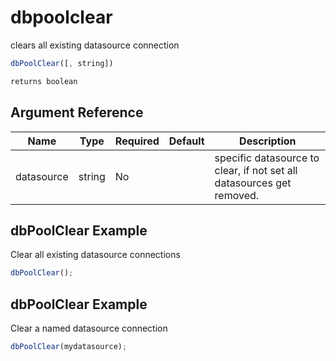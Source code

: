 # dbpoolclear

clears all existing datasource connection

```javascript
dbPoolClear([, string])
```

```javascript
returns boolean
```

## Argument Reference

| Name | Type | Required | Default | Description |
| --- | --- | --- | --- | --- |
| datasource | string | No |  | specific datasource to clear, if not set all datasources get removed. |

## dbPoolClear Example

Clear all existing datasource connections

```javascript
dbPoolClear();
```

## dbPoolClear Example

Clear a named datasource connection

```javascript
dbPoolClear(mydatasource);
```
